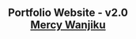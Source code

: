 <h2 align="center">
  Portfolio Website - v2.0<br/>
  <a href="https://soumyajit.vercel.app/" target="_blank">Mercy Wanjiku</a>
</h2>

<br/>
